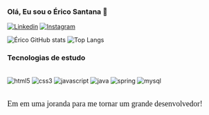 
### Olá, Eu sou o Érico Santana 🤙 

[![Linkedin](https://img.shields.io/badge/LinkedIn-0077B5?style=for-the-badge&logo=linkedin&logoColor=white)](https://www.linkedin.com/in/erico-santana-6267b419b/)
[![Instagram](https://img.shields.io/badge/Instagram-E4405F?style=for-the-badge&logo=instagram&logoColor=white)](https://img.shields.io/badge/Instagram-E4405F?style=for-the-badge&logo=instagram&logoColor=white)

![Érico GitHub stats](https://github-readme-stats.vercel.app/api?username=erico-Lt&show_icons=true&theme=dracula)
![Top Langs](https://github-readme-stats.vercel.app/api/top-langs/?username=erico-Lt&layout=compact)

### Tecnologias de estudo

<div><br/>
<img style= "display: inline" align="center" alt="html5" src="https://img.shields.io/badge/HTML-239120?style=for-the-badge&logo=html5&logoColor=white"/> 
<img style= "display: inline" align="center" alt="css3" src="https://img.shields.io/badge/CSS-239120?&style=for-the-badge&logo=css3&logoColor=white"/> 
<img style= "display: inline" align="center" alt="javascript" src="https://img.shields.io/badge/JavaScript-F7DF1E?style=for-the-badge&logo=javascript&logoColor=black"/>
<img style= "display: inline" align="center" alt="java" src="https://img.shields.io/badge/Java-ED8B00?style=for-the-badge&logo=openjdk&logoColor=white"/>
<img style= "display: inline" align="center" alt="spring" src="https://img.shields.io/badge/Spring-6DB33F?style=for-the-badge&logo=spring&logoColor=white"/>
<img style= "display: inline" align="center" alt="mysql" src="https://img.shields.io/badge/MySQL-00000F?style=for-the-badge&logo=mysql&logoColor=white"/>
</div> <br/>

<div> 
<p style="font-family:cursive;font-size:18px"> Em em uma joranda para me tornar um grande desenvolvedor!</p>
</div>
